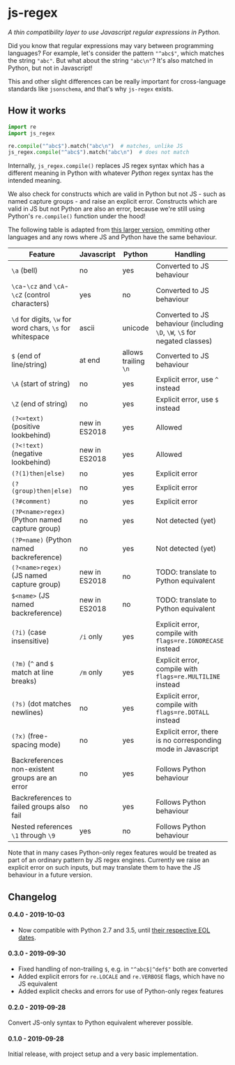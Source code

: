 # js-regex

*A thin compatibility layer to use Javascript regular expressions in Python.*

Did you know that regular expressions may vary between programming languages?
For example, let's consider the pattern `"^abc$"`, which matches the string
`"abc"`.  But what about the string `"abc\n"`?  It's also matched in Python,
but not in Javascript!

This and other slight differences can be really important for cross-language
standards like `jsonschema`, and that's why `js-regex` exists.

## How it works

```python
import re
import js_regex

re.compile("^abc$").match("abc\n")  # matches, unlike JS
js_regex.compile("^abc$").match("abc\n")  # does not match
```

Internally, `js_regex.compile()` replaces JS regex syntax which has a different
meaning in Python with whatever *Python* regex syntax has the intended meaning.

We also check for constructs which are valid in Python but not JS - such as
named capture groups - and raise an explicit error.  Constructs which are valid
in JS but not Python are also an error, because we're still using Python's
`re.compile()` function under the hood!

The following table is adapted from [this larger version](https://web.archive.org/web/20130830063653/http://www.regular-expressions.info:80/refflavors.html),
ommiting other languages and any rows where JS and Python have the same behaviour.

| Feature                               | Javascript    | Python    | Handling
| ---                                   | ---           | ---       | ---
| `\a` (bell)                           | no            | yes       | Converted to JS behaviour
| `\ca`-`\cz` and `\cA`-`\cZ` (control characters) | yes | no       | Converted to JS behaviour
| `\d` for digits, `\w` for word chars, `\s` for whitespace | ascii | unicode | Converted to JS behaviour (including `\D`, `\W`, `\S` for negated classes)
| `$` (end of line/string)              | at end        | allows trailing `\n` | Converted to JS behaviour
| `\A` (start of string)                | no            | yes       | Explicit error, use `^` instead
| `\Z` (end of string)                  | no            | yes       | Explicit error, use `$` instead
| `(?<=text)` (positive lookbehind)     | new in ES2018 | yes       | Allowed
| `(?<!text)` (negative lookbehind)     | new in ES2018 | yes       | Allowed
| `(?(1)then\|else)`                    | no            | yes       | Explicit error
| `(?(group)then\|else)`                | no            | yes       | Explicit error
| `(?#comment)`                         | no            | yes       | Explicit error
| `(?P<name>regex)` (Python named capture group) | no   | yes       | Not detected (yet)
| `(?P=name)` (Python named backreference) | no         | yes       | Not detected (yet)
| `(?<name>regex)` (JS named capture group) | new in ES2018 | no    | TODO: translate to Python equivalent
| `$<name>` (JS named backreference)    | new in ES2018 | no        | TODO: translate to Python equivalent
| `(?i)` (case insensitive)             | `/i` only     | yes       | Explicit error, compile with `flags=re.IGNORECASE` instead
| `(?m)` (`^` and `$` match at line breaks) | `/m` only | yes       | Explicit error, compile with `flags=re.MULTILINE` instead
| `(?s)` (dot matches newlines)         | no            | yes       | Explicit error, compile with `flags=re.DOTALL` instead
| `(?x)` (free-spacing mode)            | no            | yes       | Explicit error, there is no corresponding mode in Javascript
| Backreferences non-existent groups are an error | no  | yes       | Follows Python behaviour
| Backreferences to failed groups also fail | no        | yes       | Follows Python behaviour
| Nested references `\1` through `\9`   | yes           | no        | Follows Python behaviour

Note that in many cases Python-only regex features would be treated as part of
an ordinary pattern by JS regex engines.  Currently we raise an explicit error
on such inputs, but may translate them to have the JS behaviour in a future version.


## Changelog

#### 0.4.0 - 2019-10-03
- Now compatible with Python 2.7 and 3.5, until
  [their respective EOL dates](https://devguide.python.org/#status-of-python-branches).

#### 0.3.0 - 2019-09-30
- Fixed handling of non-trailing `$`, e.g. in `"^abc$|^def$"` both are converted
- Added explicit errors for `re.LOCALE` and `re.VERBOSE` flags, which have no JS equivalent
- Added explicit checks and errors for use of Python-only regex features

#### 0.2.0 - 2019-09-28
Convert JS-only syntax to Python equivalent wherever possible.

#### 0.1.0 - 2019-09-28
Initial release, with project setup and a very basic implementation.
